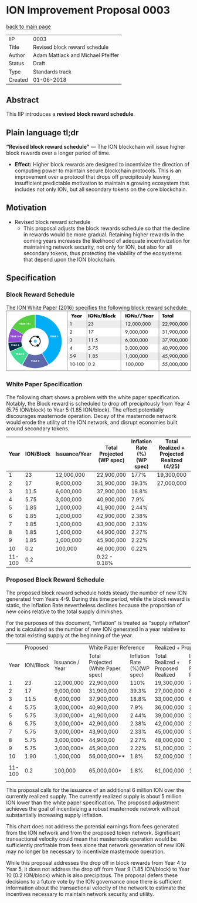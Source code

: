 ION Improvement Proposal 0003
=======================

[back to main page](README.md)

|||
-|-
IIP | 0003
Title | Revised block reward schedule
Author | Adam Mattlack and Michael Pfeiffer
Status | Draft
Type | Standards track
Created | 01-06-2018

## Abstract
This IIP introduces a __revised block reward schedule__.

## Plain language tl;dr
__“Revised block reward schedule”__ — The ION blockchain will issue higher block rewards over a longer period of time.

* __Effect:__  Higher block rewards are designed to incentivize the direction of computing power to maintain secure blockchain protocols. This is an improvement over a protocol that drops off precipitously leaving insufficient predictable motivation to maintain a growing ecosystem that includes not only ION, but all secondary tokens on the core blockchain.

## Motivation
* Revised block reward schedule
  * This proposal adjusts the block rewards schedule so that the decline in rewards would be more gradual. Retaining higher rewards in the coming years increases the likelihood of adequate incentivization for maintaining network security, not only for ION, but also for all secondary tokens, thus protecting the viability of the ecosystems that depend upon the ION blockchain.

## Specification

### Block Reward Schedule

The ION White Paper (2016) specifies the following block reward schedule:
![Reward schedule 2016](assets/0003/ION_whitepaper_2016-reward_schedule.png)

### White Paper Specification
The following chart shows a problem with the white paper specification. Notably, the Block reward is scheduled to drop off precipitously from Year 4 (5.75 ION/block) to Year 5 (1.85 ION/block). The effect potentially discourages masternode operation. Decay of the masternode network would erode the utility of the ION network, and disrupt economies built around secondary tokens.

Year|ION/Block|Issuance/Year|Total Projected (WP spec)|Inflation Rate (%) (WP spec)|Total Realized + Projected Realized (4/25)|Amount behind spec
-|-|-|-|-|-|-|
1|23|12,000,000|22,900,000|177%|19,300,000|3,600,000
2|17|9,000,000|31,900,000|39.3%|27,000,000|4,900,000
3|11.5|6,000,000|37,900,000|18.8%||
4|5.75|3,000,000|40,900,000|7.9%||
5|1.85|1,000,000|41,900,000|2.44%||Too steep
6|1.85|1,000,000|42,900,000|2.38%||
7|1.85|1,000,000|43,900,000|2.33%||
8|1.85|1,000,000|44,900,000|2.27%||
9|1.85|1,000,000|45,900,000|2.22%||
10|0.2|100,000|46,000,000|0.22%||Too steep
11-100|0.2||0.22 - 0.18%||

### Proposed Block Reward Schedule
The proposed block reward schedule holds steady the number of new ION generated from Years 4-9. During this time period, while the block reward is static, the Inflation Rate nevertheless declines because the proportion of new coins relative to the total supply diminishes.

For the purposes of this document, “inflation” is treated as “supply inflation” and is calculated as the number of new ION generated in a year relative to the total existing supply at the beginning of the year.


<table>
 <tr>
  <td> </td>
  <td colspan=2>Proposed</td>
  <td colspan=2>White Paper Reference</td>
  <td colspan=2>Realized + Proposed</td>
 </tr>
 <tr>
  <td>Year</td>
  <td>ION/Block</td>
  <td>Issuance / Year</td>
  <td>Total Projected (White Paper spec)</td>
  <td>Inflation Rate (%)(WP spec)</td>
  <td>Total Realized + Proposed Realized</td>
  <td>Issuance/Year Realized + Projected Realized</td>
  <td>Realized/Proposed  Inflation Rate</td>
 </tr>
 </tr>
 <tr>
  <td>1</td><td>23</td><td>12,000,000</td><td>22,900,000</td><td>110%</td><td>19,300,000</td><td>7,400,000</td><td>67.89% Realized</td></tr>
 <tr>
  <td>2</td><td>17</td><td>9,000,000</td><td>31,900,000</td><td>39.3%</td><td>27,000,000</td><td>8,300,000</td><td>43.01% Realized</td>
 </tr>
 <tr>
  <td>3</td><td>11.5</td><td>6,000,000</td><td>37,900,000</td><td>18.8%</td><td>33,000,000</td><td>6,000,000</td><td>22.22% Projected</td>
 </tr>
 <tr>
  <td>4</td><td>5.75</td><td>3,000,000*</td><td>40,900,000</td><td>7.9%</td><td>36,000,000</td><td>3,000,000*</td><td>9.09% Projected</td>
 </tr>
 <tr>
  <td>5</td><td>5.75</td><td>3,000,000*</td><td>41,900,000</td><td>2.44%</td><td>39,000,000</td><td>3,000,000*</td><td>8.33% Projected</td>
 </tr>
 <tr>
  <td>6</td><td>5.75</td><td>3,000,000*</td><td>42,900,000</td><td>2.38%</td><td>42,000,000</td><td>3,000,000*</td><td>7.69% Projected</td>
 </tr>
 <tr>
  <td>7</td><td>5.75</td><td>3,000,000*</td><td>43,900,000</td><td>2.33%</td><td>45,000,000</td><td>3,000,000*</td><td>7.14% Projected</td>
 </tr>
 <tr>
  <td>8</td><td>5.75</td><td>3,000,000*</td><td>44,900,00</td><td>2.27%</td><td>48,000,000</td><td>3,000,000*</td><td>6.66% Projected</td>
 </tr>
 <tr>
  <td>9</td><td>5.75</td><td>3,000,000*</td><td>45,900,000</td><td>2.22%</td><td>51,000,000</td><td>3,000,000*</td><td>6.25% Projected</td>
 </tr>
 <tr>
  <td>10</td><td>1.90</td><td>1,000,000</td><td>56,000,000**</td><td>1.8%</td><td>52,000,000</td><td>1,000,000*</td><td>1.96% Projected</td>
 </tr>
 <tr>
  <td>11-100</td><td>0.2</td><td>100,000</td><td>65,000,000*</td><td>1.8%</td><td>61,000,000</td><td>100,000</td><td>0.019% Projected to 0.016% Projected</td>
 </tr>
</table>

This proposal calls for the issuance of an additional 6 million ION over the currently realized supply. The currently realized supply is about 5 million ION lower than the white paper specification. The proposed adjustment achieves the goal of incentivizing a robust masternode network without substantially increasing supply inflation.

This chart does not address the potential earnings from fees generated from the ION network and from the proposed token network. Significant transactional velocity could mean that masternode operation would be sufficiently profitable from fees alone that network generation of new ION may no longer be necessary to incentivize masternode operation.

While this proposal addresses the drop off in block rewards from Year 4 to Year 5, it does not address the drop off from Year 9 (1.85 ION/block) to Year 10 (0.2 ION/block) which is also precipitous. The proposal defers these decisions to a future vote by the ION governance once there is sufficient information about the transactional velocity of the network to estimate the incentives necessary to maintain network security and utility.
